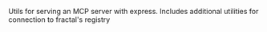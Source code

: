Utils for serving an MCP server with express.
Includes additional utilities for connection to fractal's registry